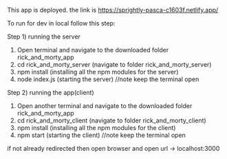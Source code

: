 This app is deployed. the link is https://sprightly-pasca-c1603f.netlify.app/

To run for dev in local follow this step:

Step 1) running the server

1. Open terminal and navigate to the downloaded folder rick_and_morty_app
2. cd rick_and_morty_server (navigate to folder rick_and_morty_server)
3. npm install (installing all the npm modules for the server)
4. node index.js (starting the server) //note keep the terminal open

Step 2) running the app(client)

1. Open another terminal and navigate to the downloaded folder rick_and_morty_app
2. cd rick_and_morty_client (navigate to folder rick_and_morty_client)
3. npm install (installing all the npm modules for the client)
4. npm start (starting the client) //note keep the terminal open

if not already redirected then open browser and open url -> localhost:3000
